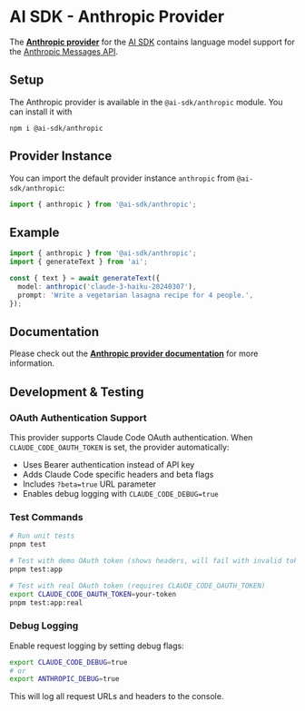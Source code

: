 # AI SDK - Anthropic Provider

The **[Anthropic provider](https://ai-sdk.dev/providers/ai-sdk-providers/anthropic)** for the [AI SDK](https://ai-sdk.dev/docs) contains language model support for the [Anthropic Messages API](https://docs.anthropic.com/claude/reference/messages_post).

## Setup

The Anthropic provider is available in the `@ai-sdk/anthropic` module. You can install it with

```
npm i @ai-sdk/anthropic
```

## Provider Instance

You can import the default provider instance `anthropic` from `@ai-sdk/anthropic`:

```ts
import { anthropic } from '@ai-sdk/anthropic';
```

## Example

```ts
import { anthropic } from '@ai-sdk/anthropic';
import { generateText } from 'ai';

const { text } = await generateText({
  model: anthropic('claude-3-haiku-20240307'),
  prompt: 'Write a vegetarian lasagna recipe for 4 people.',
});
```

## Documentation

Please check out the **[Anthropic provider documentation](https://ai-sdk.dev/providers/ai-sdk-providers/anthropic)** for more information.

## Development & Testing

### OAuth Authentication Support

This provider supports Claude Code OAuth authentication. When `CLAUDE_CODE_OAUTH_TOKEN` is set, the provider automatically:

- Uses Bearer authentication instead of API key
- Adds Claude Code specific headers and beta flags
- Includes `?beta=true` URL parameter
- Enables debug logging with `CLAUDE_CODE_DEBUG=true`

### Test Commands

```bash
# Run unit tests
pnpm test

# Test with demo OAuth token (shows headers, will fail with invalid token)
pnpm test:app

# Test with real OAuth token (requires CLAUDE_CODE_OAUTH_TOKEN)
export CLAUDE_CODE_OAUTH_TOKEN=your-token
pnpm test:app:real
```

### Debug Logging

Enable request logging by setting debug flags:

```bash
export CLAUDE_CODE_DEBUG=true
# or
export ANTHROPIC_DEBUG=true
```

This will log all request URLs and headers to the console.
